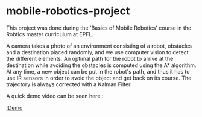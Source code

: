 # mobile-robotics-project

This project was done during the 'Basics of Mobile Robotics' course in the Robtics master curriculum at EPFL. 

A camera takes a photo of an environment consisting of a robot, obstacles and a destination placed randomly, and we use computer vision to detect the different elements. An optimal path for the robot to arrive at the destination while avoiding the obstacles is computed using the A* algorithm. At any time, a new object can be put in the robot's path, and thus it has to use IR sensors in order to avoid the object and get back on its course. The trajectory is always corrected with a Kalman Filter. 

A quick demo video can be seen here : 

[!Demo](figures/demo.gif)
